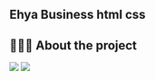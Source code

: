## Ehya Business html css

## 👨🏻‍💻 About the project

<img src="https://i.imgur.com/1pv14mx.png">
<img src="https://i.imgur.com/YhJfWEj.png">